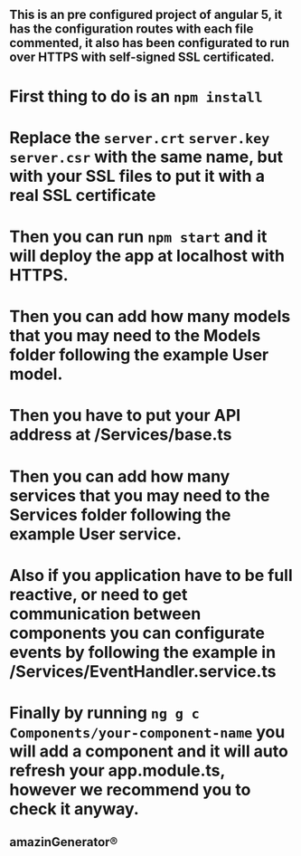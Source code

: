 


## This is an pre configured project of angular 5, it has the configuration routes with each file commented, it also has been configurated to run over HTTPS with self-signed SSL certificated.

# First thing to do is an `npm install`

# Replace the `server.crt` `server.key` `server.csr` with the same name, but with your SSL files to put it with a real SSL certificate

# Then you can run `npm start` and it will deploy the app at localhost with HTTPS.

# Then you can add how many models that you may need to the Models folder following the example User model.

# Then you have to put your API address at /Services/base.ts

# Then you can add how many services that you may need to the Services folder following the example User service.

# Also if you application have to be full reactive, or need to get communication between components you can configurate events by following the example in /Services/EventHandler.service.ts

# Finally by running `ng g c Components/your-component-name` you will add a component and it will auto refresh your app.module.ts, however we recommend you to check it anyway.





## amazinGenerator® 
